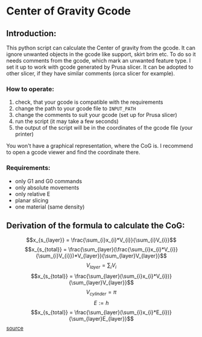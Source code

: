 # Center of Gravity Gcode
## Introduction:
This python script can calculate the Center of gravity from the gcode. It can ignore unwanted objects in the gcode like support, skirt brim etc.
To do so it needs comments from the gcode, which mark an unwanted feature type.
I set it up to work with gcode generated by Prusa slicer. It can be adopted to other slicer, if they have similar comments (orca slicer for example).

### How to operate: 
1. check, that your gcode is compatible with the requirements 
2. change the path to your gcode file to ``INPUT_PATH``
3. change the comments to suit your gcode (set up for Prusa slicer)
4. run the script (it may take a few seconds)
5. the output of the script will be in the coordinates of the gcode file (your printer)

You won't have a graphical representation, where the CoG is. I recommend to open a gcode viewer and find the coordinate there.

### Requirements:
- only G1 and G0 commands
- only absolute movements
- only relative E
- planar slicing
- one material (same density)

## Derivation of the formula to calculate the CoG:
$$x_{s_{layer}} = \frac{\sum_{i}x_{i}*V_{i}}{\sum_{i}V_{i}}$$
$$x_{s_{total}} = \frac{\sum_{layer}(\frac{\sum_{i}x_{i}*V_{i}}{\sum_{i}V_{i}})*V_{layer}}{\sum_{layer}V_{layer}}$$
$$V_{layer} = \sum_{i}V_{i}$$
$$x_{s_{total}} = \frac{\sum_{layer}(\sum_{i}x_{i}*V_{i})}{\sum_{layer}V_{layer}}$$
$$V_{cylinder} = \pi$$
$$E := h$$
$$x_{s_{total}} = \frac{\sum_{layer}(\sum_{i}x_{i}*E_{i})}{\sum_{layer}E_{layer}}$$
[source](https://en.wikipedia.org/w/index.php?title=Special:MathWikibase&qid=Q2945123)